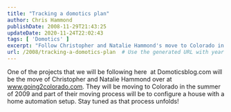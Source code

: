 ```yaml
---
title: "Tracking a domotics plan"
author: Chris Hammond
publishDate: 2008-11-29T21:43:25
updateDate: 2020-11-24T22:02:43
tags: [ 'Domotics' ]
excerpt: "Follow Christopher and Natalie Hammond's move to Colorado in 2009 on Domoticsblog.com as they create a smart home with home automation. Stay tuned for updates!"
url: /2008/tracking-a-domotics-plan  # Use the generated URL with year
---
```

<p>One of the projects that we will be following here&#160; at Domoticsblog.com will be the move of Christopher and Natalie Hammond over at <a href="https://www.going2colorado.com">www.going2colorado.com</a>. They will be moving to Colorado in the summer of 2009 and part of their moving process will be to configure a house with a home automation setup. Stay tuned as that process unfolds!</p> 


